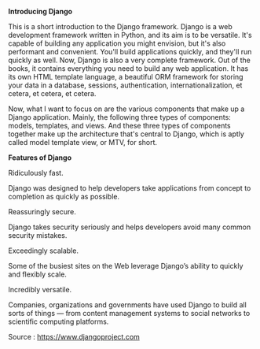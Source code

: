 <strong>Introducing Django</strong>

This is a short introduction to the Django framework. Django is a web development framework written in Python, and its aim is to be versatile. It's capable of building any application you might envision, but it's also performant and convenient. You'll build applications quickly, and they'll run quickly as well. Now, Django is also a very complete framework. Out of the books, it contains everything you need to build any web application. It has its own HTML template language, a beautiful ORM framework for storing your data in a database, sessions, authentication, internationalization, et cetera, et cetera, et cetera.

Now, what I want to focus on are the various components that make up a Django application. Mainly, the following three types of components: models, templates, and views. And these three types of components together make up the architecture that's central to Django, which is aptly called model template view, or MTV, for short.

<strong>Features of Django</strong>

Ridiculously fast.

Django was designed to help developers take applications from concept to completion as quickly as possible.

Reassuringly secure.

Django takes security seriously and helps developers avoid many common security mistakes.

Exceedingly scalable.

Some of the busiest sites on the Web leverage Django’s ability to quickly and flexibly scale.

Incredibly versatile.

Companies, organizations and governments have used Django to build all sorts of things — from content management systems to social networks to scientific computing platforms.

Source : <a href ="https://www.djangoproject.com/">https://www.djangoproject.com</a>
